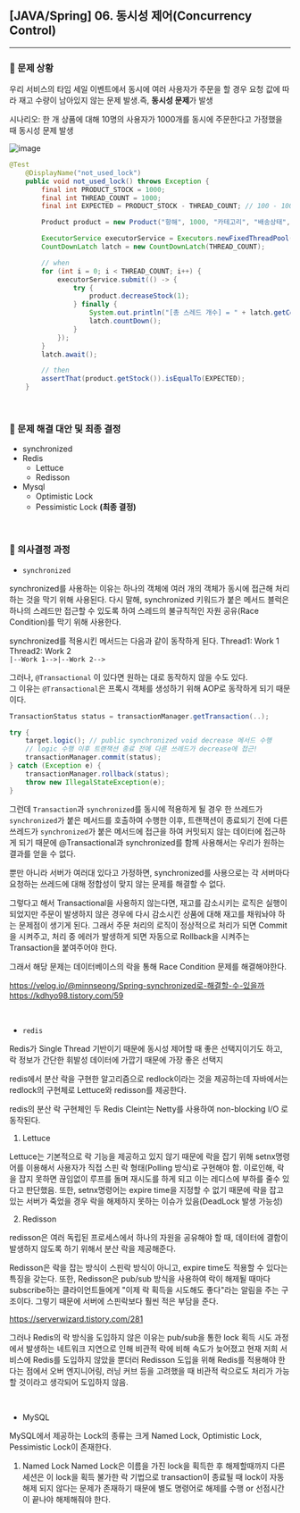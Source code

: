 ## [JAVA/Spring] 06. 동시성 제어(Concurrency Control)

---

### 🤔 문제 상황

우리 서비스의 타임 세일 이벤트에서 동시에 여러 사용자가 주문을 할 경우 요청 값에 따라 재고 수량이 남아있지 않는 문제 발생.즉, **동시성 문제**가 발생


시나리오: 한 개 상품에 대해 10명의 사용자가 1000개를 동시에 주문한다고 가정했을 때 동시성 문제 발생

![image](https://user-images.githubusercontent.com/64416833/206889857-5f6fea13-473c-4c49-8794-ee32a94a076c.png)

```java
@Test
    @DisplayName("not_used_lock")
    public void not_used_lock() throws Exception {
        final int PRODUCT_STOCK = 1000;
        final int THREAD_COUNT = 1000;
        final int EXPECTED = PRODUCT_STOCK - THREAD_COUNT; // 100 - 100 = 0

        Product product = new Product("항해", 1000, "카테고리", "배송상태", PRODUCT_STOCK, 1L);

        ExecutorService executorService = Executors.newFixedThreadPool(10);
        CountDownLatch latch = new CountDownLatch(THREAD_COUNT);

        // when
        for (int i = 0; i < THREAD_COUNT; i++) {
            executorService.submit(() -> {
                try {
                    product.decreaseStock(1);
                } finally {
                    System.out.println("[총 스레드 개수] = " + latch.getCount() + ", [작업 스레드 이름] = " + Thread.currentThread().getName());
                    latch.countDown();
                }
            });
        }
        latch.await();

        // then
        assertThat(product.getStock()).isEqualTo(EXPECTED);
    }
```

<br/>

### 🧐 문제 해결 대안 및 최종 결정
- synchronized
- Redis
    - Lettuce
    - Redisson
- Mysql
    - Optimistic Lock
    - Pessimistic Lock **(최종 결정)**

<br/>

### 🤔 의사결정 과정


- `synchronized`

synchronized를 사용하는 이유는 하나의 객체에 여러 개의 객체가 동시에 접근해 처리하는 것을 막기 위해 사용된다. 다시 말해, synchronized 키워드가 붙은 메서드 블럭은 하나의 스레드만 접근할 수 있도록 하여 스레드의 불규칙적인 자원 공유(Race Condition)를 막기 위해 사용한다.

synchronized를 적용시킨 메서드는 다음과 같이 동작하게 된다.
Thread1: Work 1
Thread2: Work 2<br>
`|--Work 1-->|--Work 2-->`

그러나, `@Transactional` 이 있다면 원하는 대로 동작하지 않을 수도 있다. <br/>
그 이유는 `@Transactional`은 프록시 객체를 생성하기 위해 AOP로 동작하게 되기 때문이다.
```java
TransactionStatus status = transactionManager.getTransaction(..);

try {
	target.logic(); // public synchronized void decrease 메서드 수행
    // logic 수행 이후 트랜잭션 종료 전에 다른 쓰레드가 decrease에 접근!
    transactionManager.commit(status);
} catch (Exception e) {
	transactionManager.rollback(status);
    throw new IllegalStateException(e); 
}
```

그런데 `Transaction`과 `synchronized`를 동시에 적용하게 될 경우 한 쓰레드가 `synchronized`가 붙은 메서드를 호출하여 수행한 이후, 트랜잭션이 종료되기 전에 다른 쓰레드가 `synchronized`가 붙은 메서드에 접근을 하여 커밋되지 않는 데이터에 접근하게 되기 때문에 @Transactional과 synchronized를 함께 사용해서는 우리가 원하는 결과를 얻을 수 없다.

뿐만 아니라 서버가 여러대 있다고 가정하면, synchronized를 사용으로는 각 서버마다 요청하는 쓰레드에 대해 정합성이 맞지 않는 문제를 해결할 수 없다.

그렇다고 해서 Transactional을 사용하지 않는다면, 재고를 감소시키는 로직은 실행이 되었지만 주문이 발생하지 않은 경우에 다시 감소시킨 상품에 대해 재고를 채워놔야 하는 문제점이 생기게 된다. 그래서 주문 처리의 로직이 정상적으로 처리가 되면 Commit을 시켜주고, 처리 중 에러가 발생하게 되면 자동으로 Rollback을 시켜주는 Transaction을 붙여주어야 한다.

그래서 해당 문제는 데이터베이스의 락을 통해 Race Condition 문제를 해결해야한다.

https://velog.io/@minnseong/Spring-synchronized로-해결할-수-있을까<br>
https://kdhyo98.tistory.com/59

<br/>

- `redis`

Redis가 Single Thread 기반이기 때문에 동시성 제어할 때 좋은 선택지이기도 하고, 락 정보가 간단한 휘발성 데이터에 가깝기 때문에 가장 좋은 선택지

redis에서 분산 락을 구현한 알고리즘으로 redlock이라는 것을 제공하는데 자바에서는 redlock의 구현체로 Lettuce와 redisson를 제공한다.

redis의 분산 락 구현체인 두 Redis Cleint는 Netty를 사용하여 non-blocking I/O 로 동작된다.

1. Lettuce 

Lettuce는 기본적으로 락 기능을 제공하고 있지 않기 때문에 락을 잡기 위해 setnx명령어를 이용해서 사용자가 직접 스핀 락 형태(Polling 방식)로 구현해야 함. 이로인해, 락을 잡지 못하면 끊임없이 루프를 돌며 재시도를 하게 되고 이는 레디스에 부하를 줄수 있다고 판단했음. 
또한, setnx명령어는 expire time을 지정할 수 없기 때문에 락을 잡고 있는 서버가 죽었을 경우 락을 해제하지 못하는 이슈가 있음(DeadLock 발생 가능성)


2. Redisson

redisson은 여러 독립된 프로세스에서 하나의 자원을 공유해야 
할 때, 데이터에 결함이 발생하지 않도록 하기 위해서 분산 락을 제공해준다.

Redisson은 락을 잡는 방식이 스핀락 방식이 아니고, expire time도 적용할 수 있다는 특징을 갖는다. 또한, Redisson은 pub/sub 방식을 사용하여 락이 해제될 때마다 subscribe하는 클라이언트들에게 "이제 락 획득을 시도해도 좋다"라는 알림을 주는 구조이다. 
그렇기 때문에 서버에 스핀락보다 훨씬 적은 부담을 준다.

https://serverwizard.tistory.com/281

그러나 Redis의 락 방식을 도입하지 않은 이유는 pub/sub을 통한 lock 획득 시도 과정에서 발생하는 네트워크 지연으로 인해 비관적 락에 비해 속도가 늦어졌고 현재 저희 서비스에 Redis를 도입하지 않았을 뿐더러 Redisson 도입을 위해 Redis를 적용해야 한다는 점에서 오버 엔지니어링, 러닝 커브 등을 고려했을 때 비관적 락으로도 처리가 가능할 것이라고 생각되어 도입하지 않음.

<br/>

- MySQL

MySQL에서 제공하는 Lock의 종류는 크게 Named Lock, Optimistic Lock, Pessimistic Lock이 존재한다.

1. Named Lock
Named Lock은 이름을 가진 lock을 획득한 후 해제할때까지 다른 세션은 이 lock을 획득 불가한 락 기법으로 transaction이 종료될 때 lock이 자동 해제 되지 않다는 문제가 존재하기 때문에 별도 명령어로 해제를 수행 or 선점시간이 끝나야 해제해줘야 한다.